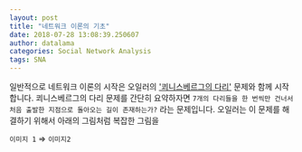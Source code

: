 ```yaml
---
layout: post
title: "네트워크 이론의 기초"
date: 2018-07-28 13:08:39.250607
author: datalama
categories: Social Network Analysis
tags: SNA
---
```


일반적으로 네트워크 이론의 시작은 오일러의 ['쾨니스베르그의 다리'](https://ko.wikipedia.org/wiki/%EC%BE%A8%EB%8B%88%ED%9E%88%EC%8A%A4%EB%B2%A0%EB%A5%B4%ED%81%AC%EC%9D%98_%EB%8B%A4%EB%A6%AC_%EB%AC%B8%EC%A0%9C)
문제와 함께 시작합니다. 쾨니스베르그의 다리 문제를 간단히 요약하자면 `7개의 다리들을 한 번씩만 건너서 처음 출발한 지점으로 돌아오는 길이 존재하는가?`
라는 문제입니다. 오일러는 이 문제를 해결하기 위해서 아래의 그림처럼 복잡한 그림을


`이미지 1` $\Longrightarrow$ `이미지2`

